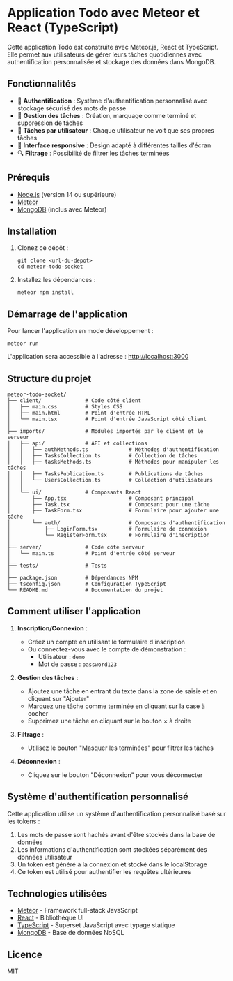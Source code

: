 # Application Todo avec Meteor et React (TypeScript)

Cette application Todo est construite avec Meteor.js, React et TypeScript. Elle permet aux utilisateurs de gérer leurs tâches quotidiennes avec authentification personnalisée et stockage des données dans MongoDB.

## Fonctionnalités

-   🔐 **Authentification** : Système d'authentification personnalisé avec stockage sécurisé des mots de passe
-   📝 **Gestion des tâches** : Création, marquage comme terminé et suppression de tâches
-   👤 **Tâches par utilisateur** : Chaque utilisateur ne voit que ses propres tâches
-   📱 **Interface responsive** : Design adapté à différentes tailles d'écran
-   🔍 **Filtrage** : Possibilité de filtrer les tâches terminées

## Prérequis

-   [Node.js](https://nodejs.org/) (version 14 ou supérieure)
-   [Meteor](https://www.meteor.com/install)
-   [MongoDB](https://www.mongodb.com/try/download/community) (inclus avec Meteor)

## Installation

1. Clonez ce dépôt :

    ```
    git clone <url-du-depot>
    cd meteor-todo-socket
    ```

2. Installez les dépendances :
    ```
    meteor npm install
    ```

## Démarrage de l'application

Pour lancer l'application en mode développement :

```
meteor run
```

L'application sera accessible à l'adresse : [http://localhost:3000](http://localhost:3000)

## Structure du projet

```
meteor-todo-socket/
├── client/              # Code côté client
│   ├── main.css         # Styles CSS
│   ├── main.html        # Point d'entrée HTML
│   └── main.tsx         # Point d'entrée JavaScript côté client
│
├── imports/             # Modules importés par le client et le serveur
│   ├── api/             # API et collections
│   │   ├── authMethods.ts             # Méthodes d'authentification
│   │   ├── TasksCollection.ts         # Collection de tâches
│   │   ├── tasksMethods.ts            # Méthodes pour manipuler les tâches
│   │   ├── TasksPublication.ts        # Publications de tâches
│   │   └── UsersCollection.ts         # Collection d'utilisateurs
│   │
│   └── ui/              # Composants React
│       ├── App.tsx                    # Composant principal
│       ├── Task.tsx                   # Composant pour une tâche
│       ├── TaskForm.tsx               # Formulaire pour ajouter une tâche
│       └── auth/                      # Composants d'authentification
│           ├── LoginForm.tsx          # Formulaire de connexion
│           └── RegisterForm.tsx       # Formulaire d'inscription
│
├── server/              # Code côté serveur
│   └── main.ts          # Point d'entrée côté serveur
│
├── tests/               # Tests
│
├── package.json         # Dépendances NPM
├── tsconfig.json        # Configuration TypeScript
└── README.md            # Documentation du projet
```

## Comment utiliser l'application

1. **Inscription/Connexion** :

    - Créez un compte en utilisant le formulaire d'inscription
    - Ou connectez-vous avec le compte de démonstration :
        - Utilisateur : `demo`
        - Mot de passe : `password123`

2. **Gestion des tâches** :

    - Ajoutez une tâche en entrant du texte dans la zone de saisie et en cliquant sur "Ajouter"
    - Marquez une tâche comme terminée en cliquant sur la case à cocher
    - Supprimez une tâche en cliquant sur le bouton × à droite

3. **Filtrage** :

    - Utilisez le bouton "Masquer les terminées" pour filtrer les tâches

4. **Déconnexion** :
    - Cliquez sur le bouton "Déconnexion" pour vous déconnecter

## Système d'authentification personnalisé

Cette application utilise un système d'authentification personnalisé basé sur les tokens :

1. Les mots de passe sont hachés avant d'être stockés dans la base de données
2. Les informations d'authentification sont stockées séparément des données utilisateur
3. Un token est généré à la connexion et stocké dans le localStorage
4. Ce token est utilisé pour authentifier les requêtes ultérieures

## Technologies utilisées

-   [Meteor](https://www.meteor.com/) - Framework full-stack JavaScript
-   [React](https://reactjs.org/) - Bibliothèque UI
-   [TypeScript](https://www.typescriptlang.org/) - Superset JavaScript avec typage statique
-   [MongoDB](https://www.mongodb.com/) - Base de données NoSQL

## Licence

MIT
